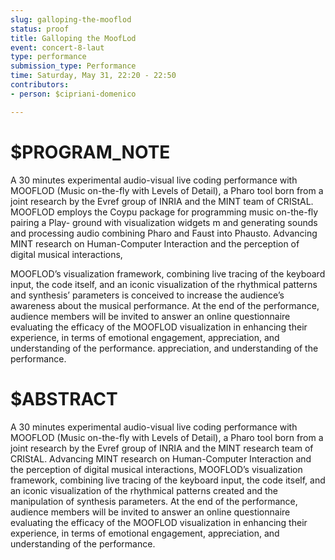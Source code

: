 ```yaml
---
slug: galloping-the-mooflod
status: proof
title: Galloping the MoofLod
event: concert-8-laut
type: performance
submission_type: Performance
time: Saturday, May 31, 22:20 - 22:50
contributors:
- person: $cipriani-domenico

---
```


# $PROGRAM_NOTE

A 30 minutes experimental audio-visual live coding performance with MOOFLOD
(Music on-the-fly with Levels of Detail), a Pharo tool born from a joint research
by the Evref group of INRIA and the MINT team of CRIStAL. MOOFLOD
employs the Coypu package for programming music on-the-fly pairing a Play-
ground with visualization widgets m and generating sounds and processing
audio combining Pharo and Faust into Phausto. Advancing MINT research on
Human-Computer Interaction and the perception of digital musical interactions,

MOOFLOD’s visualization framework, combining live tracing of the keyboard
input, the code itself, and an iconic visualization of the rhythmical patterns and
synthesis’ parameters is conceived to increase the audience’s awareness about
the musical performance. At the end of the performance, audience members
will be invited to answer an online questionnaire evaluating the efficacy of the
MOOFLOD visualization in enhancing their experience, in terms of emotional
engagement, appreciation, and understanding of the performance. appreciation,
and understanding of the performance.

# $ABSTRACT

A 30 minutes experimental audio-visual live coding performance with MOOFLOD
(Music on-the-fly with Levels of Detail), a Pharo tool born from a joint research by
the Evref group of INRIA and the MINT research team of CRIStAL. Advancing
MINT research on Human-Computer Interaction and the perception of digital
musical interactions, MOOFLOD’s visualization framework, combining live
tracing of the keyboard input, the code itself, and an iconic visualization of
the rhythmical patterns created and the manipulation of synthesis parameters.
At the end of the performance, audience members will be invited to answer an
online questionnaire evaluating the efficacy of the MOOFLOD visualization in
enhancing their experience, in terms of emotional engagement, appreciation, and
understanding of the performance.

